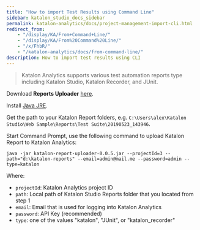 ```yaml
---
title: "How to import Test Results using Command Line" 
sidebar: katalon_studio_docs_sidebar
permalink: katalon-analytics/docs/project-management-import-cli.html 
redirect_from:
    - "/display/KA/From+Command+Line/"
    - "/display/KA/From%20Command%20Line/"
    - "/x/FhbR/"
    - "/katalon-analytics/docs/from-command-line/"
description: How to import test results using CLI
---
```


> Katalon Analytics supports various test automation reports type including Katalon Studio, Katalon Recorder, and JUnit.

Download **Reports Uploader** [here](https://github.com/katalon-studio/report-uploader/releases).

Install [Java JRE](https://www.java.com/en/download/manual.jsp).

Get the path to your Katalon Report folders, e.g. `C:\Users\alex\Katalon Studio\Web Sample\Reports\Test Suite\20190523_143946`.

Start Command Prompt, use the following command to upload Katalon Report to Katalon Analytics:

```
java -jar katalon-report-uploader-0.0.5.jar --projectId=3 --path="d:\katalon-reports" --email=admin@mail.me --password=admin --type=katalon
```

Where:

* `projectId`: Katalon Analytics project ID
* `path`: Local path of Katalon Studio Reports folder that you located from step 1
* `email`: Email that is used for logging into Katalon Analytics
* `password`: API Key (recommended)
* `type`: one of the values "katalon", "JUnit", or "katalon_recorder"
